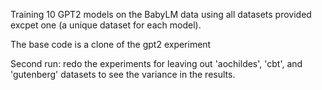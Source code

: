 Training 10 GPT2 models on the BabyLM data using all datasets provided excpet one (a unique dataset for each model).

The base code is a clone of the gpt2 experiment 

Second run:
redo the experiments for leaving out 'aochildes', 'cbt', and 'gutenberg' datasets to see the variance in the results.


